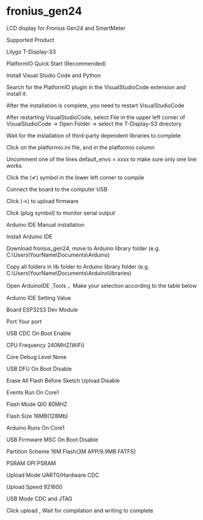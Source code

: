 # fronius_gen24
LCD display for Fronius Gen24 and SmartMeter

Supported Product

Lilygo T-Display-S3

PlatformIO Quick Start (Recommended)

Install Visual Studio Code and Python

Search for the PlatformIO plugin in the VisualStudioCode extension and install it.

After the installation is complete, you need to restart VisualStudioCode

After restarting VisualStudioCode, select File in the upper left corner of VisualStudioCode -> Open Folder -> select the T-Display-S3 directory

Wait for the installation of third-party dependent libraries to complete

Click on the platformio.ini file, and in the platformio column

Uncomment one of the lines default_envs = xxxx to make sure only one line works

Click the (✔) symbol in the lower left corner to compile

Connect the board to the computer USB

Click (→) to upload firmware

Click (plug symbol) to monitor serial output

Arduino IDE Manual installation

Install Arduino IDE

Download fronius_gen24, move to Arduino library folder (e.g. C:\Users\YourName\Documents\Arduino\)

Copy all folders in lib folder to Arduino library folder (e.g. C:\Users\YourName\Documents\Arduino\libraries)

Open ArduinoIDE ,Tools ，Make your selection according to the table below

Arduino IDE Setting	Value

Board	ESP32S3 Dev Module

Port	Your port

USB CDC On Boot	Enable

CPU Frequency	240MHZ(WiFi)

Core Debug Level	None

USB DFU On Boot	Disable

Erase All Flash Before Sketch Upload	Disable

Events Run On	Core1

Flash Mode	QIO 80MHZ

Flash Size	16MB(128Mb)

Arduino Runs On	Core1

USB Firmware MSC On Boot	Disable

Partition Scheme	16M Flash(3M APP/9.9MB FATFS)

PSRAM	OPI PSRAM

Upload Mode	UART0/Hardware CDC

Upload Speed	921600

USB Mode	CDC and JTAG

Click upload , Wait for compilation and writing to complete
